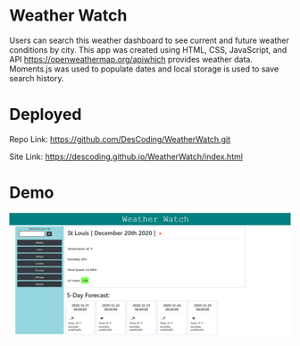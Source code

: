 # Weather Watch

Users can search this weather dashboard to see current and future weather conditions by city.  This app was created using HTML, CSS, JavaScript, and API https://openweathermap.org/apiwhich provides weather data.  Moments.js was used to populate dates and local storage is used to save search history.

# Deployed

Repo Link:  https://github.com/DesCoding/WeatherWatch.git

Site Link:  https://descoding.github.io/WeatherWatch/index.html

# Demo

![Demo](Assets/WeatherWatchApp.png)


